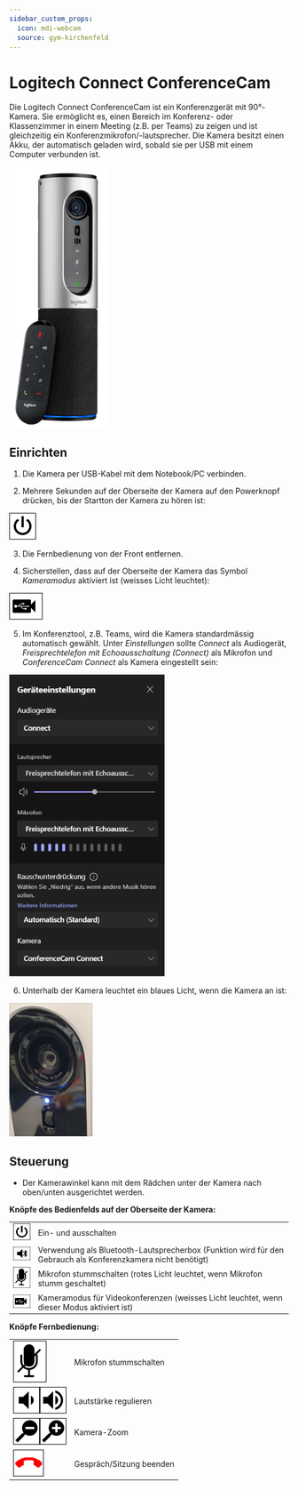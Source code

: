```yaml
---
sidebar_custom_props:
  icon: mdi-webcam
  source: gym-kirchenfeld
---
```


#  Logitech Connect ConferenceCam


Die Logitech Connect ConferenceCam ist ein Konferenzgerät mit 90°-Kamera. Sie ermöglicht es, einen Bereich im Konferenz- oder Klassenzimmer in einem Meeting (z.B. per Teams) zu zeigen und ist gleichzeitig ein Konferenzmikrofon/-lautsprecher. Die Kamera besitzt einen Akku, der automatisch geladen wird, sobald sie per USB mit einem Computer verbunden ist.

![](./images/logi05.png)


## Einrichten

1. Die Kamera per USB-Kabel mit dem Notebook/PC verbinden.

2. Mehrere Sekunden auf der Oberseite der Kamera auf den Powerknopf drücken, bis der Startton der Kamera zu hören ist:

![](./images/logi02.png)

3. Die Fernbedienung von der Front entfernen. 

4. Sicherstellen, dass auf der Oberseite der Kamera das Symbol _Kameramodus_ aktiviert ist (weisses Licht leuchtet):

![](./images/logi03.png)

5. Im Konferenztool, z.B. Teams, wird die Kamera standardmässig automatisch gewählt. Unter _Einstellungen_ sollte _Connect_ als Audiogerät, _Freisprechtelefon mit Echoausschaltung (Connect)_ als Mikrofon und _ConferenceCam Connect_ als Kamera eingestellt sein:

![](./images/logi06.png)

6. Unterhalb der Kamera leuchtet ein blaues Licht, wenn die Kamera an ist:

![](./images/logi10.png)


## Steuerung

* Der Kamerawinkel kann mit dem Rädchen unter der Kamera nach oben/unten ausgerichtet werden. 


**Knöpfe des Bedienfelds auf der Oberseite der Kamera:**

|                          |                                                                                                              |
| :----------------------- | :----------------------------------------------------------------------------------------------------------- |
| ![](./images/logi02.png) | Ein- und ausschalten                                                                                         |
| ![](./images/logi04.png) | Verwendung als Bluetooth-Lautsprecherbox (Funktion wird für den Gebrauch als Konferenzkamera nicht benötigt) |
| ![](./images/logi01.png) | Mikrofon stummschalten (rotes Licht leuchtet, wenn Mikrofon stumm geschaltet)                                |
| ![](./images/logi03.png) | Kameramodus für Videokonferenzen (weisses Licht leuchtet, wenn dieser Modus aktiviert ist)                   |


**Knöpfe Fernbedienung:**

|                                                  |                          |
| :----------------------------------------------- | :----------------------- |
| ![](./images/logi01.png)                         | Mikrofon stummschalten   |
| ![](./images/logi12.png)![](./images/logi11.png) | Lautstärke regulieren    |
| ![](./images/logi07.png)![](./images/logi08.png) | Kamera-Zoom              |
| ![](./images/logi09.png)                         | Gespräch/Sitzung beenden |
